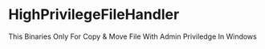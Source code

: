 # HighPrivilegeFileHandler
This Binaries Only For Copy &amp; Move File With Admin Priviledge In Windows

